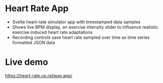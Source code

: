 # Heart Rate App

- Svelte heart-rate simulator app with timestamped data samples
- Shows live BPM display, an exercise intensity slider to influence realistic exercise induced heart rate adaptations
- Recording controls save heart rate sampled over time as time series formatted JSON data

# Live demo

https://heart-rate.up.railway.app/

